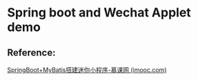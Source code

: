 # Spring boot and Wechat Applet demo





## Reference:

[SpringBoot+MyBatis搭建迷你小程序-慕课网 (imooc.com)](https://www.imooc.com/learn/945)

